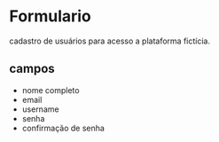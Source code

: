 # Formulario

cadastro de usuários para acesso a plataforma fictícia.

## campos  
- nome completo
- email
- username
- senha
- confirmação de senha